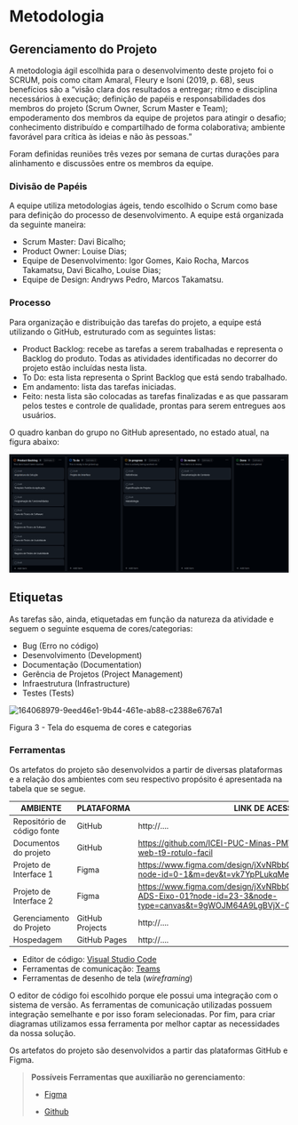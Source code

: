 
# Metodologia
## Gerenciamento do Projeto

A metodologia ágil escolhida para o desenvolvimento deste projeto foi o SCRUM, pois como citam Amaral, Fleury e Isoni (2019, p. 68), seus benefícios são a
“visão clara dos resultados a entregar; ritmo e disciplina necessários à execução; definição de papéis e responsabilidades dos membros do projeto (Scrum Owner, Scrum Master e Team); empoderamento dos membros da equipe de projetos para atingir o desafio; conhecimento distribuído e compartilhado de forma colaborativa; ambiente favorável para crítica às ideias e não às pessoas.”

Foram definidas reuniões três vezes por semana de curtas durações para alinhamento e discussões entre os membros da equipe. 

<!-- 
<span style="color:red">Pré-requisitos: <a href="2-Especificação do Projeto.md"> Documentação de Especificação</a></span>

Descreva aqui a metodologia de trabalho do grupo para atacar o problema. Definições sobre os ambiente de trabalho utilizados pela  equipe para desenvolver o projeto. Abrange a relação de ambientes utilizados, a estrutura para gestão do código fonte, além da definição do processo e ferramenta através dos quais a equipe se organiza (Gestão de Times).

## Relação de Ambientes de Trabalho

Os artefatos do projeto são desenvolvidos a partir de diversas plataformas e a relação dos ambientes com seu respectivo propósito deverá ser apresentada em uma tabela que especifica que detalha Ambiente, Plataforma e Link de Acesso. 
Nota: Vide documento modelo do estudo de caso "Portal de Notícias" e defina também os ambientes e frameworks que serão utilizados no desenvolvimento de aplicações móveis.

## Controle de Versão

A ferramenta de controle de versão adotada no projeto foi o
[Git](https://git-scm.com/), sendo que o [Github](https://github.com)
foi utilizado para hospedagem do repositório.

O projeto segue a seguinte convenção para o nome de branches:

- `main`: versão estável já testada do software
- `unstable`: versão já testada do software, porém instável
- `testing`: versão em testes do software
- `dev`: versão de desenvolvimento do software

Quanto à gerência de issues, o projeto adota a seguinte convenção para
etiquetas:

- `documentation`: melhorias ou acréscimos à documentação
- `bug`: uma funcionalidade encontra-se com problemas
- `enhancement`: uma funcionalidade precisa ser melhorada
- `feature`: uma nova funcionalidade precisa ser introduzida

Discuta como a configuração do projeto foi feita na ferramenta de versionamento escolhida. Exponha como a gerência de tags, merges, commits e branchs é realizada. Discuta como a gerência de issues foi realizada.

> **Links Úteis**:
> - [Microfundamento: Gerência de Configuração](https://pucminas.instructure.com/courses/87878/)
> - [Tutorial GitHub](https://guides.github.com/activities/hello-world/)
> - [Git e Github](https://www.youtube.com/playlist?list=PLHz_AreHm4dm7ZULPAmadvNhH6vk9oNZA)
>  - [Comparando fluxos de trabalho](https://www.atlassian.com/br/git/tutorials/comparing-workflows)
> - [Understanding the GitHub flow](https://guides.github.com/introduction/flow/)
> - [The gitflow workflow - in less than 5 mins](https://www.youtube.com/watch?v=1SXpE08hvGs)
-->

### Divisão de Papéis

 A equipe utiliza metodologias ágeis, tendo escolhido o Scrum como base para definição do processo de desenvolvimento. A equipe está organizada da seguinte maneira:
- Scrum Master: Davi Bicalho;
- Product Owner: Louise Dias;
- Equipe de Desenvolvimento: Igor Gomes, Kaio Rocha, Marcos Takamatsu, Davi Bicalho, Louise Dias;
- Equipe de Design: Andryws Pedro, Marcos Takamatsu.

### Processo

Para organização e distribuição das tarefas do projeto, a equipe está utilizando o GitHub, estruturado com as seguintes listas:

- Product Backlog: recebe as tarefas a serem trabalhadas e representa o Backlog do produto. Todas as atividades identificadas no decorrer do projeto estão incluídas nesta lista.
- To Do: esta lista representa o Sprint Backlog que está sendo trabalhado.
- Em andamento: lista das tarefas iniciadas.
- Feito: nesta lista são colocadas as tarefas finalizadas e as que passaram pelos testes e controle de qualidade, prontas para serem entregues aos usuários.
  
O quadro kanban do grupo no GitHub apresentado, no estado atual, na figura abaixo:

![Quadro Kanban](img/kanban01.png)


<!--
> **Links Úteis**:
> - [Planejamento e Gestáo Ágil de Projetos](https://pucminas.instructure.com/courses/87878/pages/unidade-2-tema-2-utilizacao-de-ferramentas-para-controle-de-versoes-de-software)
> - [Sobre quadros de projeto](https://docs.github.com/pt/issues/organizing-your-work-with-project-boards/managing-project-boards/about-project-boards)
> - [Project management, made simple](https://github.com/features/project-management/)
> - [Sobre quadros de projeto](https://docs.github.com/pt/github/managing-your-work-on-github/about-project-boards)
> - [Como criar Backlogs no Github](https://www.youtube.com/watch?v=RXEy6CFu9Hk)
> - [Tutorial Slack](https://slack.com/intl/en-br/)
-->

## Etiquetas
As tarefas são, ainda, etiquetadas em função da natureza da atividade e seguem o seguinte esquema de cores/categorias:

- Bug (Erro no código)
- Desenvolvimento (Development)
- Documentação (Documentation)
- Gerência de Projetos (Project Management)
- Infraestrutura (Infrastructure)
- Testes (Tests)

![164068979-9eed46e1-9b44-461e-ab88-c2388e6767a1](https://github.com/user-attachments/assets/377f634a-c3fc-42be-abb5-834a84021adc)

Figura 3 - Tela do esquema de cores e categorias

### Ferramentas

Os artefatos do projeto são desenvolvidos a partir de diversas plataformas e a relação dos ambientes com seu respectivo propósito é apresentada na tabela que se segue.

| AMBIENTE                            | PLATAFORMA                         | LINK DE ACESSO                         |
|-------------------------------------|------------------------------------|----------------------------------------|
| Repositório de código fonte         | GitHub                             | http://....                            |
| Documentos do projeto               | GitHub                             |https://github.com/ICEI-PUC-Minas-PMV-ADS/ads-2024-e1-proj-web-t9-rotulo-facil |
| Projeto de Interface 1                | Figma                              | https://www.figma.com/design/jXvNRbbO6cEgDtNFxk6BQX/Untitled?node-id=0-1&m=dev&t=vk7YpPLukqMeA7q0-1 |
| Projeto de Interface 2              | Figma                              | https://www.figma.com/design/jXvNRbbO6cEgDtNFxk6BQX/Projeto-ADS-Eixo-01?node-id=23-3&node-type=canvas&t=9gWOJM64A9LgBVjX-0 | 
| Gerenciamento do Projeto            | GitHub Projects                    | http://....                            |
| Hospedagem                          | GitHub Pages                       | http://....                            |


- Editor de código: [Visual Studio Code](https://code.visualstudio.com/)
- Ferramentas de comunicação: [Teams](https://teams.microsoft.com/v2/?clientexperience=t2)
- Ferramentas de desenho de tela (_wireframing_)

O editor de código foi escolhido porque ele possui uma integração com o sistema de versão. As ferramentas de comunicação utilizadas possuem integração semelhante e por isso foram selecionadas. Por fim, para criar diagramas utilizamos essa ferramenta por melhor captar as necessidades da nossa solução.

Os artefatos do projeto são desenvolvidos a partir das plataformas GitHub e Figma.
 
> **Possíveis Ferramentas que auxiliarão no gerenciamento**:
> - [Figma](https://www.figma.com/design/jXvNRbbO6cEgDtNFxk6BQX/Untitled?node-id=0-1&m=dev&t=vk7YpPLukqMeA7q0-1)
> <!--- [Slack](https://slack.com/)-->
> - [Github](https://github.com/ICEI-PUC-Minas-PMV-ADS/ads-2024-e1-proj-web-t9-rotulo-facil.git)
